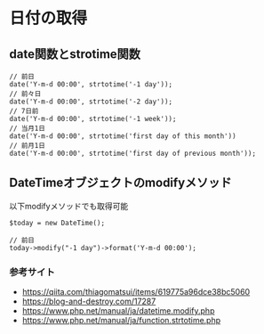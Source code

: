 # 日付の取得
## date関数とstrotime関数

```
// 前日
date('Y-m-d 00:00', strtotime('-1 day'));
// 前々日
date('Y-m-d 00:00', strtotime('-2 day'));
// 7日前
date('Y-m-d 00:00', strtotime('-1 week'));
// 当月1日
date('Y-m-d 00:00', strtotime('first day of this month'))
// 前月1日
date('Y-m-d 00:00', strtotime('first day of previous month'));
```
## DateTimeオブジェクトのmodifyメソッド
以下modifyメソッドでも取得可能
```
$today = new DateTime();

// 前日
today->modify("-1 day")->format('Y-m-d 00:00');
```

### 参考サイト
* https://qiita.com/thiagomatsui/items/619775a96dce38bc5060
* https://blog-and-destroy.com/17287
* https://www.php.net/manual/ja/datetime.modify.php
* https://www.php.net/manual/ja/function.strtotime.php